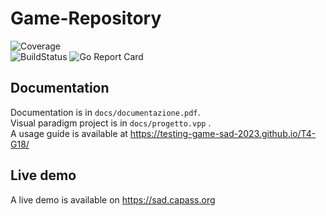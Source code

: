 # Game-Repository  
![Coverage](https://img.shields.io/badge/Coverage-47.1%25-yellow)
<br>
![BuildStatus](https://github.com/alarmfox/game-repository/actions/workflows/go.yml/badge.svg) ![Go Report Card](https://goreportcard.com/badge/github.com/alarmfox/game-repository)
<br>

## Documentation
Documentation is in `docs/documentazione.pdf`.<br>
Visual paradigm project is in `docs/progetto.vpp` .<br>
A usage guide is available at https://testing-game-sad-2023.github.io/T4-G18/
## Live demo
A live demo is available on https://sad.capass.org
